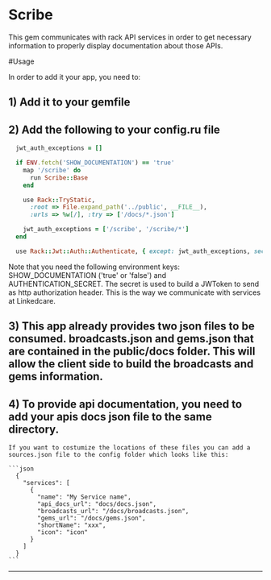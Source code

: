 <h1>Scribe</h1>


This gem communicates with rack API services in order to get necessary information to properly display documentation about those APIs.

#Usage

In order to add it your app, you need to:

## 1) Add it to your gemfile
## 2) Add the following to your config.ru file
  ```ruby
    jwt_auth_exceptions = []

    if ENV.fetch('SHOW_DOCUMENTATION') == 'true'
      map '/scribe' do
        run Scribe::Base
      end

      use Rack::TryStatic,
        :root => File.expand_path('../public', __FILE__),
        :urls => %w[/], :try => ['/docs/*.json']

      jwt_auth_exceptions = ['/scribe', '/scribe/*']
    end

    use Rack::Jwt::Auth::Authenticate, { except: jwt_auth_exceptions, secret: ENV['AUTHENTICATION_SECRET'] }
  ```

Note that you need the following environment keys:
SHOW_DOCUMENTATION ('true' or 'false') and AUTHENTICATION_SECRET. The secret is used to build a JWToken to send as http authorization header. This is the way we communicate with services at Linkedcare.

## 3) This app already provides two json files to be consumed. broadcasts.json and gems.json that are contained in the public/docs folder. This will allow the client side to build the broadcasts and gems information.

## 4) To provide api documentation, you need to add your apis docs json file to the same directory.
    If you want to costumize the locations of these files you can add a sources.json file to the config folder which looks like this:

    ```json
      {
        "services": [
          {
            "name": "My Service name",
            "api_docs_url": "docs/docs.json",
            "broadcasts_url": "/docs/broadcasts.json",
            "gems_url": "/docs/gems.json",
            "shortName": "xxx",
            "icon": "icon"
          }
        ]
      }
    ```

---
